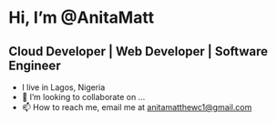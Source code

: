 # Hi, I’m @AnitaMatt
## Cloud Developer | Web Developer | Software Engineer
- I live in Lagos, Nigeria
- 💞️ I’m looking to collaborate on ...
- 📫 How to reach me, email me at [anitamatthewc1@gmail.com](anitamatthewc1@gmail.com)

<!---
AnitaMatt/AnitaMatt is a ✨ special ✨ repository because its `README.md` (this file) appears on your GitHub profile.
You can click the Preview link to take a look at your changes.
--->
